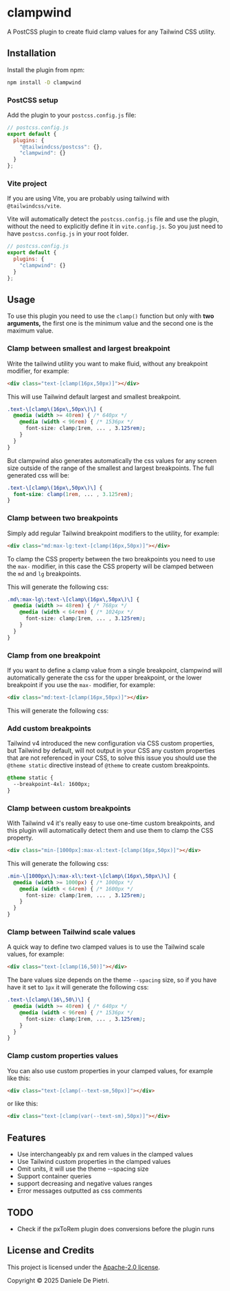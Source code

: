 # clampwind

A PostCSS plugin to create fluid clamp values for any Tailwind CSS utility.


## Installation

Install the plugin from npm:

```sh
npm install -D clampwind
```

### PostCSS setup

Add the plugin to your `postcss.config.js` file:

```js
// postcss.config.js
export default { 
  plugins: { 
    "@tailwindcss/postcss": {},
    "clampwind": {}
  } 
};

```

### Vite project

If you are using Vite, you are probably using tailwind with `@tailwindcss/vite`. 

Vite will automatically detect the `postcss.config.js` file and use the plugin, without the need to explicitly define it in `vite.config.js`. So you just need to have `postcss.config.js` in your root folder.

```js
// postcss.config.js
export default { 
  plugins: { 
    "clampwind": {}
  } 
};

```

## Usage

To use this plugin you need to use the `clamp()` function but only with **two arguments,** the first one is the minimum value and the second one is the maximum value.

### Clamp between smallest and largest breakpoint

Write the tailwind utility you want to make fluid, without any breakpoint modifier, for example:

```html
<div class="text-[clamp(16px,50px)]"></div>
```

This will use Tailwind default largest and smallest breakpoint.

```css
.text-\[clamp\(16px\,50px\)\] {
  @media (width >= 40rem) { /* 640px */
    @media (width < 96rem) { /* 1536px */
      font-size: clamp(1rem, ... , 3.125rem);
    }
  }
}
```

But clampwind also generates automatically the css values for any screen size outside of the range of the smallest and largest breakpoints. The full generated css will be:

```css
.text-\[clamp\(16px\,50px\)\] {
  font-size: clamp(1rem, ... , 3.125rem);
}
```

### Clamp between two breakpoints

Simply add regular Tailwind breakpoint modifiers to the utility, for example:

```html
<div class="md:max-lg:text-[clamp(16px,50px)]"></div>
```

To clamp the CSS property between the two breakpoints you need to use the `max-` modifier, in this case the CSS property will be clamped between the `md` and `lg` breakpoints.

This will generate the following css:

```css
.md\:max-lg\:text-\[clamp\(16px\,50px\)\] {
  @media (width >= 48rem) { /* 768px */
    @media (width < 64rem) { /* 1024px */
      font-size: clamp(1rem, ... , 3.125rem);
    }
  }
}
```

### Clamp from one breakpoint

If you want to define a clamp value from a single breakpoint, clampwind will automatically generate the css for the upper breakpoint, or the lower breakpoint if you use the `max-` modifier, for example:

```html
<div class="md:text-[clamp(16px,50px)]"></div>
```

This will generate the following css:

### Add custom breakpoints

Tailwind v4 introduced the new configuration via CSS custom properties, but Tailwind by default, will not output in your CSS any custom properties that are not referenced in your CSS, to solve this issue you should use the `@theme static` directive instead of `@theme` to create custom breakpoints.

```css
@theme static {
  --breakpoint-4xl: 1600px;
}
```

### Clamp between custom breakpoints

With Tailwind v4 it's really easy to use one-time custom breakpoints, and this plugin will automatically detect them and use them to clamp the CSS property.

```html
<div class="min-[1000px]:max-xl:text-[clamp(16px,50px)]"></div>
```

This will generate the following css:

```css
.min-\[1000px\]\:max-xl\:text-\[clamp\(16px\,50px\)\] {
  @media (width >= 1000px) { /* 1000px */
    @media (width < 64rem) { /* 1600px */
      font-size: clamp(1rem, ... , 3.125rem);
    }
  }
}
```

### Clamp between Tailwind scale values

A quick way to define two clamped values is to use the Tailwind scale values, for example:

```html
<div class="text-[clamp(16,50)]"></div>
```

The bare values size depends on the theme `--spacing` size, so if you have have it set to `1px` it will generate the following css:

```css
.text-\[clamp\(16\,50\)\] {
  @media (width >= 40rem) { /* 640px */
    @media (width < 96rem) { /* 1536px */
      font-size: clamp(1rem, ... , 3.125rem);
    }
  }
}
```

### Clamp custom properties values

You can also use custom properties in your clamped values, for example like this:

```html
<div class="text-[clamp(--text-sm,50px)]"></div>
```
or like this:

```html
<div class="text-[clamp(var(--text-sm),50px)]"></div>
```

## Features

- Use interchangeably px and rem values in the clamped values
- Use Tailwind custom properties in the clamped values
- Omit units, it will use the theme --spacing size
- Support container queries
- support decreasing and negative values ranges
- Error messages outputted as css comments


## TODO
- Check if the pxToRem plugin does conversions before the plugin runs

## License and Credits

This project is licensed under the [Apache-2.0 license](https://apache.org/licenses/LICENSE-2.0).

Copyright © 2025 Daniele De Pietri.